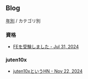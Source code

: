 ## Blog
[年別](index.md) / カテゴリ別

### 資格
* [FEを受験しました - Jul 31, 2024](2024/fe_Jul-31-2024.html)

### juten10x
* [juten10xというHN - Nov 22, 2024](2024/hn_Nov-22-2024.html)

<style>#ccby4 { display: none; }</style>
